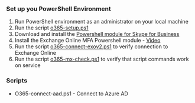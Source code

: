 ### Set up you PowerShell Environment
1. Run PowerShell environment as an administrator on your local machine
2. Run the script [o365-setup.ps1](https://github.com/directorcia/Office365/blob/master/o365-setup.ps1)
3. Download and install the [Powershell module for Skype for Business](https://github.com/directorcia/Office365/blob/master/o365-setup.ps1)
4. Install the Exchange Online MFA Powershell module - [Video](https://www.youtube.com/watch?v=EnmwLqdtDCM)
5. Run the script [o365-connect-exov2.ps1](https://github.com/directorcia/Office365/blob/master/o365-connect-exov2.ps1) to verify connection to Exchange Online
6. Run the script [o365-mx-check.ps1](https://github.com/directorcia/Office365/blob/master/o365-mx-check.ps1) to verify that script commands work on service

### Scripts
* O365-connect-aad.ps1 - Connect to Azure AD



